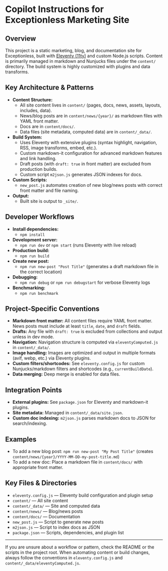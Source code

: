 # Copilot Instructions for Exceptionless Marketing Site

## Overview
This project is a static marketing, blog, and documentation site for Exceptionless, built with [Eleventy (11ty)](https://www.11ty.dev/) and custom Node.js scripts. Content is primarily managed in markdown and Nunjucks files under the `content/` directory. The build system is highly customized with plugins and data transforms.

## Key Architecture & Patterns
- **Content Structure:**
  - All site content lives in `content/` (pages, docs, news, assets, layouts, includes, data).
  - News/blog posts are in `content/news/{year}/` as markdown files with YAML front matter.
  - Docs are in `content/docs/`.
  - Data files (site metadata, computed data) are in `content/_data/`.
- **Build System:**
  - Uses Eleventy with extensive plugins (syntax highlight, navigation, RSS, image transforms, embed, etc.).
  - Custom markdown-it configuration for advanced markdown features and link handling.
  - Draft posts (with `draft: true` in front matter) are excluded from production builds.
  - Custom script `m2json.js` generates JSON indexes for docs.
- **Custom Scripts:**
  - `new_post.js` automates creation of new blog/news posts with correct front matter and file naming.
- **Output:**
  - Built site is output to `_site/`.

## Developer Workflows
- **Install dependencies:**
  - `npm install`
- **Development server:**
  - `npm run dev` or `npm start` (runs Eleventy with live reload)
- **Production build:**
  - `npm run build`
- **Create new post:**
  - `npm run new-post "Post Title"` (generates a draft markdown file in the correct location)
- **Debugging:**
  - `npm run debug` or `npm run debugstart` for verbose Eleventy logs
- **Benchmarking:**
  - `npm run benchmark`

## Project-Specific Conventions
- **Markdown front matter:** All content files require YAML front matter. News posts must include at least `title`, `date`, and `draft` fields.
- **Drafts:** Any file with `draft: true` is excluded from collections and output unless in dev mode.
- **Navigation:** Navigation structure is computed via `eleventyComputed.js` in `content/_data/`.
- **Image handling:** Images are optimized and output in multiple formats (avif, webp, etc.) via Eleventy plugins.
- **Custom filters/shortcodes:** See `eleventy.config.js` for custom Nunjucks/markdown filters and shortcodes (e.g., `currentBuildDate`).
- **Data merging:** Deep merge is enabled for data files.

## Integration Points
- **External plugins:** See `package.json` for Eleventy and markdown-it plugins.
- **Site metadata:** Managed in `content/_data/site.json`.
- **Custom doc indexing:** `m2json.js` parses markdown docs to JSON for search/indexing.

## Examples
- To add a new blog post: `npm run new-post "My Post Title"` (creates `content/news/{year}/YYYY-MM-DD-my-post-title.md`)
- To add a new doc: Place a markdown file in `content/docs/` with appropriate front matter.

## Key Files & Directories
- `eleventy.config.js` — Eleventy build configuration and plugin setup
- `content/` — All site content
- `content/_data/` — Site and computed data
- `content/news/` — Blog/news posts
- `content/docs/` — Documentation
- `new_post.js` — Script to generate new posts
- `m2json.js` — Script to index docs as JSON
- `package.json` — Scripts, dependencies, and plugin list

---
If you are unsure about a workflow or pattern, check the README or the scripts in the project root. When automating content or build changes, always follow the conventions in `eleventy.config.js` and `content/_data/eleventyComputed.js`.
